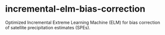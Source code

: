 # incremental-elm-bias-correction
Optimized Incremental Extreme Learning Machine (ELM) for bias correction of satellite precipitation estimates (SPEs).
